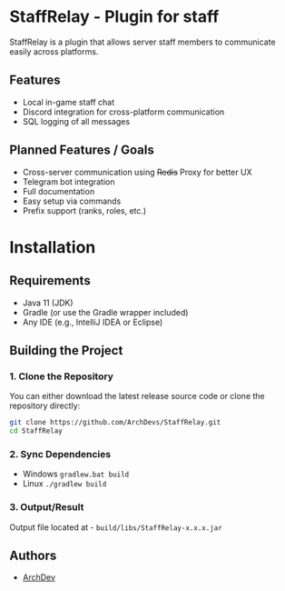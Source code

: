 # StaffRelay - Plugin for staff

StaffRelay is a plugin that allows server staff members to communicate easily across platforms.

## Features
- Local in-game staff chat
- Discord integration for cross-platform communication
- SQL logging of all messages

## Planned Features / Goals
- Cross-server communication using ~~Redis~~ Proxy for better UX
- Telegram bot integration
- Full documentation
- Easy setup via commands
- Prefix support (ranks, roles, etc.)

# Installation

## Requirements
- Java 11 (JDK)
- Gradle (or use the Gradle wrapper included)
- Any IDE (e.g., IntelliJ IDEA or Eclipse)

## Building the Project

### 1. Clone the Repository
You can either download the latest release source code or clone the repository directly:
```bash
git clone https://github.com/ArchDevs/StaffRelay.git
cd StaffRelay
```
### 2. Sync Dependencies
- Windows ```gradlew.bat build```
- Linux ```./gradlew build```

### 3. Output/Result
Output file located at - ```build/libs/StaffRelay-x.x.x.jar```

## Authors
- [ArchDev](https://github.com/ArchDevs)
